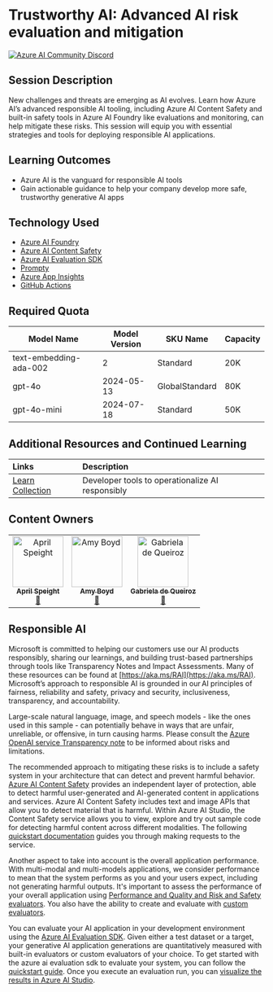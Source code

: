 # Trustworthy AI: Advanced AI risk evaluation and mitigation
[![Azure AI Community Discord](
https://dcbadge.vercel.app/api/server/ByRwuEEgH4)](https://discord.com/invite/ByRwuEEgH4?WT.mc_id=aiml-00001-leestott)

## Session Description

New challenges and threats are emerging as AI evolves. Learn how Azure AI’s advanced responsible AI tooling, including Azure AI Content Safety and built-in safety tools in Azure AI Foundry like evaluations and monitoring, can help mitigate these risks. This session will equip you with essential strategies and tools for deploying responsible AI applications.

## Learning Outcomes

- Azure AI is the vanguard for responsible AI tools
- Gain actionable guidance to help your company develop more safe, trustworthy generative AI apps

## Technology Used

- [Azure AI Foundry](https://learn.microsoft.com/azure/ai-studio/)
- [Azure AI Content Safety](https://learn.microsoft.com/azure/ai-services/content-safety/)
- [Azure AI Evaluation SDK](https://learn.microsoft.com/azure/ai-studio/how-to/develop/flow-evaluate-sdk)
- [Prompty](https://prompty.ai/)
- [Azure App Insights](https://learn.microsoft.com/azure/azure-monitor/app/app-insights-overview)
- [GitHub Actions](https://docs.github.com/actions)

## Required Quota

| Model Name            | Model Version | SKU Name         | Capacity |
|------------------------|--------------|------------------------|---------------|
| text-embedding-ada-002| 2             | Standard         | 20K       |
| gpt-4o                | 2024-05-13    | GlobalStandard   | 80K       |
| gpt-4o-mini           | 2024-07-18    | Standard         | 50K       |

## Additional Resources and Continued Learning

Links                             | Description        |
|:----------------------------------|:-------------------|
[Learn Collection](https://aka.ms/operationalize-rai) | Developer tools to operationalize AI responsibly |

## Content Owners

<!-- ALL-CONTRIBUTORS-LIST:START - Do not remove or modify this section -->

<table>
<tr>
    <td align="center"><a href="http://learnanalytics.microsoft.com">
        <img src="https://github.com/aprilspeight.png" width="100px;" alt="April Speight
"/><br />
        <sub><b>April Speight
</b></sub></a><br />
            <a href="https://github.com/aprilspeight" title="Lead Presenter">📢</a> 
    </td>
    <td align="center"><a href="http://learnanalytics.microsoft.com">
        <img src="https://github.com/amynic.png" width="100px;" alt="Amy Boyd
"/><br />
        <sub><b>Amy Boyd
</b></sub></a><br />
            <a href="https://github.com/amynic" title="talk">📢</a> 
    </td>
    </td>
    <td align="center"><a href="http://learnanalytics.microsoft.com">
        <img src="https://github.com/gdequeiroz.png" width="100px;" alt="Gabriela de Queiroz
"/><br />
        <sub><b>Gabriela de Queiroz
</b></sub></a><br />
            <a href="https://github.com/gdequeiroz" title="talk">📢</a> 
    </td>
</tr></table>

<!-- ALL-CONTRIBUTORS-LIST:END -->

## Responsible AI

Microsoft is committed to helping our customers use our AI products responsibly, sharing our learnings, and building trust-based partnerships through tools like Transparency Notes and Impact Assessments. Many of these resources can be found at [https://aka.ms/RAI](https://aka.ms/RAI).
Microsoft’s approach to responsible AI is grounded in our AI principles of fairness, reliability and safety, privacy and security, inclusiveness, transparency, and accountability.

Large-scale natural language, image, and speech models - like the ones used in this sample - can potentially behave in ways that are unfair, unreliable, or offensive, in turn causing harms. Please consult the [Azure OpenAI service Transparency note](https://learn.microsoft.com/legal/cognitive-services/openai/transparency-note?tabs=text) to be informed about risks and limitations.

The recommended approach to mitigating these risks is to include a safety system in your architecture that can detect and prevent harmful behavior. [Azure AI Content Safety](https://learn.microsoft.com/azure/ai-services/content-safety/overview) provides an independent layer of protection, able to detect harmful user-generated and AI-generated content in applications and services. Azure AI Content Safety includes text and image APIs that allow you to detect material that is harmful. Within Azure AI Studio, the Content Safety service allows you to view, explore and try out sample code for detecting harmful content across different modalities. The following [quickstart documentation](https://learn.microsoft.com/azure/ai-services/content-safety/quickstart-text?tabs=visual-studio%2Clinux&pivots=programming-language-rest) guides you through making requests to the service.

Another aspect to take into account is the overall application performance. With multi-modal and multi-models applications, we consider performance to mean that the system performs as you and your users expect, including not generating harmful outputs. It's important to assess the performance of your overall application using [Performance and Quality and Risk and Safety evaluators](https://learn.microsoft.com/azure/ai-studio/concepts/evaluation-metrics-built-in). You also have the ability to create and evaluate with [custom evaluators](https://learn.microsoft.com/azure/ai-studio/how-to/develop/evaluate-sdk#custom-evaluators).

You can evaluate your AI application in your development environment using the [Azure AI Evaluation SDK](https://microsoft.github.io/promptflow/index.html). Given either a test dataset or a target, your generative AI application generations are quantitatively measured with built-in evaluators or custom evaluators of your choice. To get started with the azure ai evaluation sdk to evaluate your system, you can follow the [quickstart guide](https://learn.microsoft.com/azure/ai-studio/how-to/develop/flow-evaluate-sdk). Once you execute an evaluation run, you can [visualize the results in Azure AI Studio](https://learn.microsoft.com/azure/ai-studio/how-to/evaluate-flow-results).
